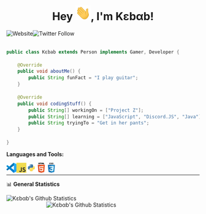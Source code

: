 <h1 align="center">Hey <img src="https://raw.githubusercontent.com/ABSphreak/ABSphreak/master/gifs/Hi.gif" width="40px" />, I'm Kεbαb</a>!</h1><!-- 👋 -->
<img align="left" alt="Website" src="https://img.shields.io/website?down_color=red&label=Kebab&style=for-the-badge&up_color=magenta&url=https%3A%2F%2Filovewhor.es%2F">
<img align="left" alt="Twitter Follow" src="https://img.shields.io/twitter/follow/Null_Kebab?color=magenta&label=Twitter&style=for-the-badge">
<br />
<!--## I'm a YouTuber, Gamer, and Developer!-->
<br />

```java
public class Kεbab extends Person implements Gamer, Developer {
    
    @Override
    public void aboutMe() {
        public String funFact = "I play guitar";
    }
    
    @Override
    public void codingStuff() {
        public String[] workingOn = ["Project Z"];
        public String[] learning = ["JavaScript", "Discord.JS", "Java"];
        public String tryingTo = "Get in her pants";
    }
    
}
```
<!---   🔭 I’m currently working on Raindrop, An all-around discord Bot
-   🌱 I'm Fond With Javascript and currently learning Python !
-   🤔 I’m trying to Become a Verified Discord Developer by the end of this year
-   ⚡ Fun fact: I like to play guitar!-->

**Languages and Tools:**

<img align="left" alt="Visual Studio Code" width="26px" src="https://raw.githubusercontent.com/github/explore/80688e429a7d4ef2fca1e82350fe8e3517d3494d/topics/visual-studio-code/visual-studio-code.png" />
<img align="left" alt="JavaScript" width="26px" src="https://raw.githubusercontent.com/github/explore/80688e429a7d4ef2fca1e82350fe8e3517d3494d/topics/javascript/javascript.png" />
<img align="left" alt="Java" width="26px" src="https://raw.githubusercontent.com/github/explore/80688e429a7d4ef2fca1e82350fe8e3517d3494d/topics/python/python.png" />
<img align="left" alt="HTML5" width="26px" src="https://raw.githubusercontent.com/github/explore/80688e429a7d4ef2fca1e82350fe8e3517d3494d/topics/html/html.png" />
<img align="left" alt="CSS3" width="26px" src="https://raw.githubusercontent.com/github/explore/80688e429a7d4ef2fca1e82350fe8e3517d3494d/topics/css/css.png" />


<br />
<!--START_SECTION:waka-->


<!--END_SECTION:waka-->
---

<!--START_SECTION:waka-->
📊 **General Statistics** 

   <img align="left" width="400px"  alt="Kεbαb's Github Statistics" src="https://github-readme-stats.vercel.app/api/wakatime?username=Kebab&include_all_commits=true&show_icons=true&hide_border=true&theme=midnight-purple" />
  <img align="right" width="400px" alt="Kεbαb's Github Statistics" src="https://github-readme-stats.vercel.app/api?username=NulledKebab&show_icons=true&hide_border=true&theme=midnight-purple" />

<!--END_SECTION:waka-->




